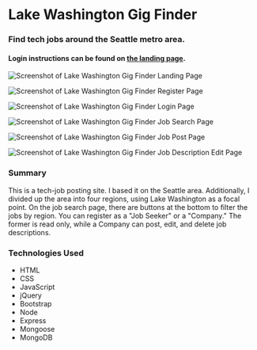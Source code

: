 # Lake Washington Gig Finder
### Find tech jobs around the Seattle metro area.

#### Login instructions can be found on [the landing page](https://lakewashingtongigfinder.herokuapp.com/).

![Screenshot of Lake Washington Gig Finder Landing Page](http://bprdev.io/img/gigfinder/ss/landing-width1200.png "Lake Washington Gig Finder Landing Page")

![Screenshot of Lake Washington Gig Finder Register Page](http://bprdev.io/img/gigfinder/ss/register-width1200.png "Lake Washington Gig Finder Register Page")

![Screenshot of Lake Washington Gig Finder Login Page](http://bprdev.io/img/gigfinder/ss/login-width1200.png "Lake Washington Gig Finder Login Page")

![Screenshot of Lake Washington Gig Finder Job Search Page](http://bprdev.io/img/gigfinder/ss/findJob-width1200.png "Lake Washington Gig Finder Job Search Page")

![Screenshot of Lake Washington Gig Finder Job Post Page](http://bprdev.io/img/gigfinder/ss/postJob-width1200.png "Lake Washington Gig Finder Job Post Page")

![Screenshot of Lake Washington Gig Finder Job Description Edit Page](http://bprdev.io/img/gigfinder/ss/editJob-width1200.png "Lake Washington Gig Finder Job Description Edit Page")

### Summary
This is a tech-job posting site. I based it on the Seattle area. Additionally, I divided up the area into four regions, using Lake Washington as a focal point. On the job search page, there are buttons at the bottom to filter the jobs by region. You can register as a "Job Seeker" or a "Company." The former is read only, while a Company can post, edit, and delete job descriptions.

### Technologies Used
- HTML
- CSS
- JavaScript
- jQuery
- Bootstrap
- Node
- Express
- Mongoose
- MongoDB